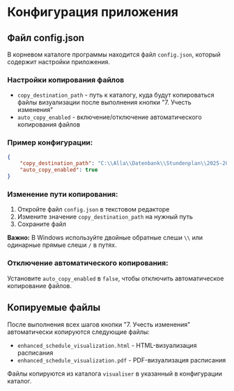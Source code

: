 # Конфигурация приложения

## Файл config.json

В корневом каталоге программы находится файл `config.json`, который содержит настройки приложения.

### Настройки копирования файлов

- `copy_destination_path` - путь к каталогу, куда будут копироваться файлы визуализации после выполнения кнопки "7. Учесть изменения"
- `auto_copy_enabled` - включение/отключение автоматического копирования файлов

### Пример конфигурации:

```json
{
    "copy_destination_path": "C:\\Alla\\Datenbank\\Stundenplan\\2025-2026\\",
    "auto_copy_enabled": true
}
```

### Изменение пути копирования:

1. Откройте файл `config.json` в текстовом редакторе
2. Измените значение `copy_destination_path` на нужный путь
3. Сохраните файл

**Важно:** В Windows используйте двойные обратные слеши `\\` или одинарные прямые слеши `/` в путях.

### Отключение автоматического копирования:

Установите `auto_copy_enabled` в `false`, чтобы отключить автоматическое копирование файлов.

## Копируемые файлы

После выполнения всех шагов кнопки "7. Учесть изменения" автоматически копируются следующие файлы:

- `enhanced_schedule_visualization.html` - HTML-визуализация расписания
- `enhanced_schedule_visualization.pdf` - PDF-визуализация расписания

Файлы копируются из каталога `visualiser` в указанный в конфигурации каталог.
